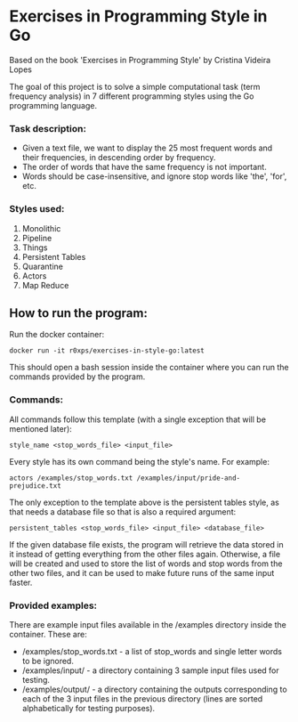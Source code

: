 Exercises in Programming Style in Go
====================================
Based on the book 'Exercises in Programming Style' by Cristina Videira Lopes

The goal of this project is to solve a simple computational task (term frequency analysis) in 7 different programming styles using the Go programming language.

### Task description:
- Given a text file, we want to display the 25 most frequent words and their frequencies, in descending order by frequency.
- The order of words that have the same frequency is not important.
- Words should be case-insensitive, and ignore stop words like 'the', 'for', etc.

### Styles used:
1. Monolithic
2. Pipeline
3. Things
4. Persistent Tables
5. Quarantine
6. Actors
7. Map Reduce

## How to run the program:
Run the docker container:
```shell
docker run -it r0xps/exercises-in-style-go:latest
```

This should open a bash session inside the container where you can run the commands provided by the program.

### Commands:
All commands follow this template (with a single exception that will be mentioned later):
```shell
style_name <stop_words_file> <input_file>
```

Every style has its own command being the style's name. For example:
```shell
actors /examples/stop_words.txt /examples/input/pride-and-prejudice.txt
```

The only exception to the template above is the persistent tables style, as that needs a database file so that is also a required argument:
```shell
persistent_tables <stop_words_file> <input_file> <database_file>
```
If the given database file exists, the program will retrieve the data stored in it instead of getting everything from the other files again.
Otherwise, a file will be created and used to store the list of words and stop words from the other two files, and it can be used to make future runs of the same input faster.

### Provided examples:
There are example input files available in the /examples directory inside the container.
These are:
- /examples/stop_words.txt - a list of stop_words and single letter words to be ignored.
- /examples/input/ - a directory containing 3 sample input files used for testing.
- /examples/output/ - a directory containing the outputs corresponding to each of the 3 input files in the previous directory (lines are sorted alphabetically for testing purposes).
